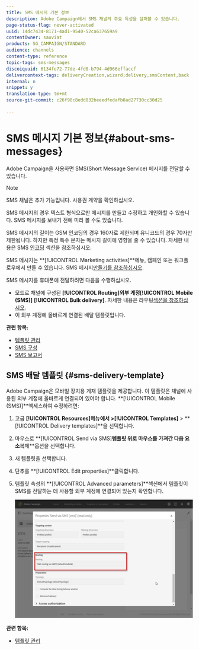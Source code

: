 ```yaml
---
title: SMS 메시지 기본 정보
description: Adobe Campaign에서 SMS 채널의 주요 특성을 살펴볼 수 있습니다.
page-status-flag: never-activated
uuid: 14dc7434-8171-4ad1-9540-52ca637659a9
contentOwner: sauviat
products: SG_CAMPAIGN/STANDARD
audience: channels
content-type: reference
topic-tags: sms-messages
discoiquuid: 6134fe72-77de-4fd0-b794-4d966effaccf
delivercontext-tags: deliveryCreation,wizard;delivery,smsContent,back
internal: n
snippet: y
translation-type: tm+mt
source-git-commit: c26f98c8edd832beeedfedafb8ad27730cc30d25

---
```



# SMS 메시지 기본 정보{#about-sms-messages}

Adobe Campaign을 사용하면 SMS(Short Message Service) 메시지를 전달할 수 있습니다.

>[!NOTE]
>
>SMS 채널은 추가 기능입니다. 사용권 계약을 확인하십시오.

SMS 메시지의 경우 텍스트 형식으로만 메시지를 만들고 수정하고 개인화할 수 있습니다. SMS 메시지를 보내기 전에 미리 볼 수도 있습니다.

SMS 메시지의 길이는 GSM 인코딩의 경우 160자로 제한되며 유니코드의 경우 70자만 제한됩니다. 하지만 특정 특수 문자는 메시지 길이에 영향을 줄 수 있습니다. 자세한 내용은 SMS [인코딩](../../administration/using/configuring-sms-channel.md#sms-encoding--length-and-transliteration) 섹션을 참조하십시오.

SMS 메시지는 **[!UICONTROL Marketing activities]**메뉴, 캠페인 또는 워크플로우에서 만들 수 있습니다. SMS 메시지[만들기를 참조하십시오](../../channels/using/creating-an-sms-message.md).

SMS 메시지를 휴대폰에 전달하려면 다음을 수행하십시오.

* 모드로 채널에 구성된 **[!UICONTROL Routing]**외부 계정**[!UICONTROL Mobile (SMS)]** **[!UICONTROL Bulk delivery]**. 자세한 내용은 라우팅[섹션을 참조하십시오](../../administration/using/configuring-sms-channel.md#defining-an-sms-routing).
* 이 외부 계정에 올바르게 연결된 배달 템플릿입니다.

**관련 항목:**

* [템플릿 관리](../../start/using/marketing-activity-templates.md)
* [SMS 구성](../../administration/using/configuring-sms-channel.md#defining-an-sms-routing)
* [SMS 보고서](../../reporting/using/sms-report.md)

## SMS 배달 템플릿 {#sms-delivery-template}

Adobe Campaign은 모바일 장치용 게재 템플릿을 제공합니다. 이 템플릿은 채널에 사용된 외부 계정에 올바르게 연결되어 있어야 합니다. **[!UICONTROL Mobile (SMS)]**액세스하여 수정하려면:

1. 고급 **[!UICONTROL Resources]**메뉴에서 >**[!UICONTROL Templates]** > **[!UICONTROL Delivery templates]**을 선택합니다.
1. 마우스로 **[!UICONTROL Send via SMS]**템플릿 위로 마우스를 가져간 다음 요소**&#x200B;복제&#x200B;**옵션을 선택합니다.
1. 새 템플릿을 선택합니다.
1. 단추를 **[!UICONTROL Edit properties]**클릭합니다.
1. 템플릿 속성의 **[!UICONTROL Advanced parameters]**섹션에서 템플릿이 SMS를 전달하는 데 사용할 외부 계정에 연결되어 있는지 확인합니다.

   ![](assets/sms_template.png)

**관련 항목:**

* [템플릿 관리](../../start/using/marketing-activity-templates.md)
